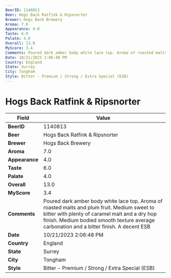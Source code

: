 ```yaml
---
BeerID: 1140813
Beer: Hogs Back Ratfink & Ripsnorter
Brewer: Hogs Back Brewery
Aroma: 7.0
Appearance: 4.0
Taste: 6.0
Palate: 4.0
Overall: 13.0
MyScore: 3.4
Comments: Poured dark amber body white lace top. Aroma of roasted malts and plum fruit. Medium sweet to bitter with plenty of caramel malt and a dry hop finish. Medium bodied smooth texture average carbonation and a bitter finish. A decent ESB
Date: 10/21/2023 2:06:48 PM
Country: England
State: Surrey
City: Tongham
Style: Bitter - Premium / Strong / Extra Special (ESB)
---
```


# Hogs Back Ratfink & Ripsnorter

| Field         | Value |
|---------------|-------|
| **BeerID** | 1140813 |
| **Beer** | Hogs Back Ratfink & Ripsnorter |
| **Brewer** | Hogs Back Brewery |
| **Aroma** | 7.0 |
| **Appearance** | 4.0 |
| **Taste** | 6.0 |
| **Palate** | 4.0 |
| **Overall** | 13.0 |
| **MyScore** | 3.4 |
| **Comments** | Poured dark amber body white lace top. Aroma of roasted malts and plum fruit. Medium sweet to bitter with plenty of caramel malt and a dry hop finish. Medium bodied smooth texture average carbonation and a bitter finish. A decent ESB  |
| **Date** | 10/21/2023 2:06:48 PM |
| **Country** | England |
| **State** | Surrey |
| **City** | Tongham |
| **Style** | Bitter - Premium / Strong / Extra Special (ESB) |
